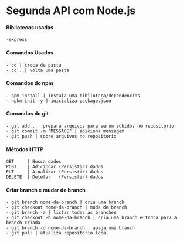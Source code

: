 # Segunda API com Node.js

#### Bibliotecas usadas
    -express

#### Comandos Usados
    - cd | troca de pasta
    - cd ..| volta uma pasta

#### Comandos do npm

    - npm install | instala uma biblioteca/dependencias
    - npkm init -y | inicializa package.json

#### Comandos do git
    - git add . | prepara arquivos para serem subidos no repositório
    - git commit -m "MESSAGE" | adiciona mensagem
    - git push | sobre arquivos no repositorio

#### Métodos HTTP
    GET     | Busca dados
    POST    | Adicionar (Persistir) dados
    PUT     | Atualizar (Persistir) dados
    DELETE  | Deletar   (Persistir) dados


#### Criar branch e mudar de branch
    - git branch nome-da-branch | cria uma branch
    - git checkout nome-da-branch | muda de branch
    - git branch -a | listar todas as branches
    - git checkout -b nome-da-branch | cria uma branch e troca para a branch criada
    - git branch -d nome-da-branch | apaga uma branch
    - git pull | atualiza repositorio local